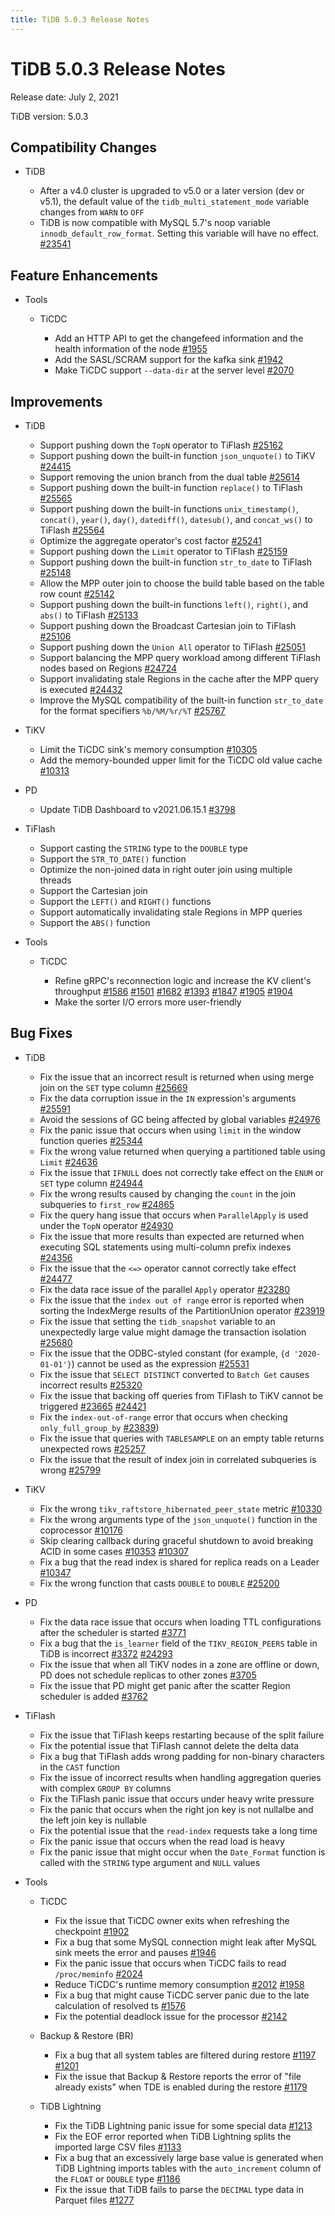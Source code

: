 ```yaml
---
title: TiDB 5.0.3 Release Notes
---
```


# TiDB 5.0.3 Release Notes

Release date: July 2, 2021

TiDB version: 5.0.3

## Compatibility Changes

+ TiDB

    - After a v4.0 cluster is upgraded to v5.0 or a later version (dev or v5.1), the default value of the `tidb_multi_statement_mode` variable changes from `WARN` to `OFF`
    - TiDB is now compatible with MySQL 5.7's noop variable `innodb_default_row_format`. Setting this variable will have no effect. [#23541](https://github.com/pingcap/tidb/issues/23541)

## Feature Enhancements

+ Tools

    + TiCDC

        - Add an HTTP API to get the changefeed information and the health information of the node [#1955](https://github.com/pingcap/ticdc/pull/1955)
        - Add the SASL/SCRAM support for the kafka sink [#1942](https://github.com/pingcap/ticdc/pull/1942)
        - Make TiCDC support `--data-dir` at the server level [#2070](https://github.com/pingcap/ticdc/pull/2070)

## Improvements

+ TiDB

    - Support pushing down the `TopN` operator to TiFlash [#25162](https://github.com/pingcap/tidb/pull/25162)
    - Support pushing down the built-in function `json_unquote()` to TiKV [#24415](https://github.com/pingcap/tidb/issues/24415)
    - Support removing the union branch from the dual table [#25614](https://github.com/pingcap/tidb/pull/25614)
    - Support pushing down the built-in function `replace()` to TiFlash [#25565](https://github.com/pingcap/tidb/pull/25565)
    - Support pushing down the built-in functions `unix_timestamp()`, `concat()`, `year()`, `day()`, `datediff()`, `datesub()`, and `concat_ws()` to TiFlash [#25564](https://github.com/pingcap/tidb/pull/25564)
    - Optimize the aggregate operator's cost factor [#25241](https://github.com/pingcap/tidb/pull/25241)
    - Support pushing down the `Limit` operator to TiFlash [#25159](https://github.com/pingcap/tidb/pull/25159)
    - Support pushing down the built-in function `str_to_date` to TiFlash [#25148](https://github.com/pingcap/tidb/pull/25148)
    - Allow the MPP outer join to choose the build table based on the table row count [#25142](https://github.com/pingcap/tidb/pull/25142)
    - Support pushing down the built-in functions `left()`, `right()`, and `abs()` to TiFlash [#25133](https://github.com/pingcap/tidb/pull/25133)
    - Support pushing down the Broadcast Cartesian join to TiFlash [#25106](https://github.com/pingcap/tidb/pull/25106)
    - Support pushing down the `Union All` operator to TiFlash [#25051](https://github.com/pingcap/tidb/pull/25051)
    - Support balancing the MPP query workload among different TiFlash nodes based on Regions [#24724](https://github.com/pingcap/tidb/pull/24724)
    - Support invalidating stale Regions in the cache after the MPP query is executed [#24432](https://github.com/pingcap/tidb/pull/24432)
    - Improve the MySQL compatibility of the built-in function `str_to_date` for the format specifiers `%b/%M/%r/%T` [#25767](https://github.com/pingcap/tidb/pull/25767)

+ TiKV

    - Limit the TiCDC sink's memory consumption [#10305](https://github.com/tikv/tikv/pull/10305)
    - Add the memory-bounded upper limit for the TiCDC old value cache [#10313](https://github.com/tikv/tikv/pull/10313)

+ PD

    - Update TiDB Dashboard to v2021.06.15.1 [#3798](https://github.com/pingcap/pd/pull/3798)

+ TiFlash

    - Support casting the `STRING` type to the `DOUBLE` type
    - Support the `STR_TO_DATE()` function
    - Optimize the non-joined data in right outer join using multiple threads
    - Support the Cartesian join
    - Support the `LEFT()` and `RIGHT()` functions
    - Support automatically invalidating stale Regions in MPP queries
    - Support the `ABS()` function

+ Tools

    + TiCDC

        - Refine gRPC's reconnection logic and increase the KV client's throughput [#1586](https://github.com/pingcap/ticdc/issues/1586) [#1501](https://github.com/pingcap/ticdc/issues/1501#issuecomment-820027078) [#1682](https://github.com/pingcap/ticdc/pull/1682) [#1393](https://github.com/pingcap/ticdc/issues/1393) [#1847](https://github.com/pingcap/ticdc/pull/1847) [#1905](https://github.com/pingcap/ticdc/issues/1905) [#1904](https://github.com/pingcap/ticdc/issues/1904)
        - Make the sorter I/O errors more user-friendly

## Bug Fixes

+ TiDB

    - Fix the issue that an incorrect result is returned when using merge join on the `SET` type column [#25669](https://github.com/pingcap/tidb/issues/25669)
    - Fix the data corruption issue in the `IN` expression's arguments [#25591](https://github.com/pingcap/tidb/issues/25591)
    - Avoid the sessions of GC being affected by global variables [#24976](https://github.com/pingcap/tidb/issues/24976)
    - Fix the panic issue that occurs when using `limit` in the window function queries [#25344](https://github.com/pingcap/tidb/issues/25344)
    - Fix the wrong value returned when querying a partitioned table using `Limit` [#24636](https://github.com/pingcap/tidb/issues/24636)
    - Fix the issue that `IFNULL` does not correctly take effect on the `ENUM` or `SET` type column [#24944](https://github.com/pingcap/tidb/issues/24944)
    - Fix the wrong results caused by changing the `count` in the join subqueries to `first_row` [#24865](https://github.com/pingcap/tidb/issues/24865)
    - Fix the query hang issue that occurs when `ParallelApply` is used under the `TopN` operator [#24930](https://github.com/pingcap/tidb/issues/24930)
    - Fix the issue that more results than expected are returned when executing SQL statements using multi-column prefix indexes [#24356](https://github.com/pingcap/tidb/issues/24356)
    - Fix the issue that the `<=>` operator cannot correctly take effect [#24477](https://github.com/pingcap/tidb/issues/24477)
    - Fix the data race issue of the parallel `Apply` operator [#23280](https://github.com/pingcap/tidb/issues/23280)
    - Fix the issue that the `index out of range` error is reported when sorting the IndexMerge results of the PartitionUnion operator [#23919](https://github.com/pingcap/tidb/issues/23919)
    - Fix the issue that setting the `tidb_snapshot` variable to an unexpectedly large value might damage the transaction isolation [#25680](https://github.com/pingcap/tidb/issues/25680)
    - Fix the issue that the ODBC-styled constant (for example, `{d '2020-01-01'}`) cannot be used as the expression [#25531](https://github.com/pingcap/tidb/issues/25531)
    - Fix the issue that `SELECT DISTINCT` converted to `Batch Get` causes incorrect results [#25320](https://github.com/pingcap/tidb/issues/25320)
    - Fix the issue that backing off queries from TiFlash to TiKV cannot be triggered [#23665](https://github.com/pingcap/tidb/issues/23665) [#24421](https://github.com/pingcap/tidb/issues/24421)
    - Fix the `index-out-of-range` error that occurs when checking `only_full_group_by` [#23839](https://github.com/pingcap/tidb/issues/23839))
    - Fix the issue that queries with `TABLESAMPLE` on an empty table returns unexpected rows [#25257](https://github.com/pingcap/tidb/issues/25257)
    - Fix the issue that the result of index join in correlated subqueries is wrong [#25799](https://github.com/pingcap/tidb/issues/25799)

+ TiKV

    - Fix the wrong `tikv_raftstore_hibernated_peer_state` metric [#10330](https://github.com/tikv/tikv/issues/10330)
    - Fix the wrong arguments type of the `json_unquote()` function in the coprocessor [#10176](https://github.com/tikv/tikv/issues/10176)
    - Skip clearing callback during graceful shutdown to avoid breaking ACID in some cases [#10353](https://github.com/tikv/tikv/issues/10353) [#10307](https://github.com/tikv/tikv/issues/10307)
    - Fix a bug that the read index is shared for replica reads on a Leader [#10347](https://github.com/tikv/tikv/issues/10347)
    - Fix the wrong function that casts `DOUBLE` to `DOUBLE` [#25200](https://github.com/pingcap/tidb/issues/25200)
+ PD

    - Fix the data race issue that occurs when loading TTL configurations after the scheduler is started [#3771](https://github.com/tikv/pd/issues/3771)
    - Fix a bug that the `is_learner` field of the `TIKV_REGION_PEERS` table in TiDB is incorrect [#3372](https://github.com/tikv/pd/issues/3372) [#24293](https://github.com/pingcap/tidb/issues/24293)
    - Fix the issue that when all TiKV nodes in a zone are offline or down, PD does not schedule replicas to other zones [#3705](https://github.com/tikv/pd/issues/3705)
    - Fix the issue that PD might get panic after the scatter Region scheduler is added [#3762](https://github.com/tikv/pd/pull/3762)

+ TiFlash

    - Fix the issue that TiFlash keeps restarting because of the split failure
    - Fix the potential issue that TiFlash cannot delete the delta data
    - Fix a bug that TiFlash adds wrong padding for non-binary characters in the `CAST` function
    - Fix the issue of incorrect results when handling aggregation queries with complex `GROUP BY` columns
    - Fix the TiFlash panic issue that occurs under heavy write pressure
    - Fix the panic that occurs when the right jon key is not nullalbe and the left join key is nullable
    - Fix the potential issue that the `read-index` requests take a long time
    - Fix the panic issue that occurs when the read load is heavy
    - Fix the panic issue that might occur when the `Date_Format` function is called with the `STRING` type argument and `NULL` values

+ Tools

    + TiCDC

        - Fix the issue that TiCDC owner exits when refreshing the checkpoint [#1902](https://github.com/pingcap/ticdc/issues/1902)
        - Fix a bug that some MySQL connection might leak after MySQL sink meets the error and pauses [#1946](https://github.com/pingcap/ticdc/pull/1946)
        - Fix the panic issue that occurs when TiCDC fails to read `/proc/meminfo` [#2024](https://github.com/pingcap/ticdc/pull/2024)
        - Reduce TiCDC's runtime memory consumption [#2012](https://github.com/pingcap/ticdc/pull/2012) [#1958](https://github.com/pingcap/ticdc/pull/1958)
        - Fix a bug that might cause TiCDC server panic due to the late calculation of resolved ts [#1576](https://github.com/pingcap/ticdc/issues/1576)
        - Fix the potential deadlock issue for the processor [#2142](https://github.com/pingcap/ticdc/pull/2142)

    + Backup & Restore (BR)

        - Fix a bug that all system tables are filtered during restore [#1197](https://github.com/pingcap/br/issues/1197) [#1201](https://github.com/pingcap/br/issues/1201)
        - Fix the issue that Backup & Restore reports the error of "file already exists" when TDE is enabled during the restore [#1179](https://github.com/pingcap/br/issues/1179)

    + TiDB Lightning

        - Fix the TiDB Lightning panic issue for some special data [#1213](https://github.com/pingcap/br/issues/1213)
        - Fix the EOF error reported when TiDB Lightning splits the imported large CSV files [#1133](https://github.com/pingcap/br/issues/1133)
        - Fix a bug that an excessively large base value is generated when TiDB Lightning imports tables with the `auto_increment` column of the `FLOAT` or `DOUBLE` type [#1186](https://github.com/pingcap/br/pull/1186)
        - Fix the issue that TiDB fails to parse the `DECIMAL` type data in Parquet files [#1277](https://github.com/pingcap/br/pull/1277)
